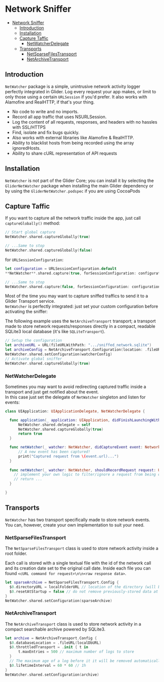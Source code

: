 # Network Sniffer

- [Network Sniffer](#network-sniffer)
  - [Introduction](#introduction)
  - [Installation](#installation)
  - [Capture Taffic](#capture-taffic)
    - [NetWatcherDelegate](#netwatcherdelegate)
  - [Transports](#transports)
    - [NetSparseFilesTransport](#netsparsefilestransport)
    - [NetArchiveTransport](#netarchivetransport)
## Introduction

`NetWatcher` package is a simple, unintrusive network activity logger perfectly integrated in Glider.
Log every request your app makes, or limit to only those using a certain `URLSession` if you'd prefer. 
It also works with Alamofire and RealHTTP, if that's your thing.

- No code to write and no imports.
- Record all app traffic that uses NSURLSession.
- Log the content of all requests, responses, and headers with no hassles with SSL/HTTPS
- Find, isolate and fix bugs quickly.
- Also works with external libraries like Alamofire & RealHTTP.
- Ability to blacklist hosts from being recorded using the array ignoredHosts.
- Ability to share cURL representation of API requests

## Installation

`NetWatcher` is not part of the Glider Core; you can install it by selecting the `GliderNetWatcher` package when installing the main Glider dependency or by using the `GliderNetWatcher.podspec` if you are using CocoaPods

## Capture Taffic

If you want to capture all the network traffic inside the app, just call `captureGlobally()` method:

```swift
// Start global capture
NetWatcher.shared.captureGlobally(true)

// ...Same to stop
NetWatcher.shared.captureGlobally(false)
```

for `URLSessionConfiguration`:

```swift
let configuration = URLSessionConfiguration.default
**NetWatcher**.shared.capture(true, forSessionConfiguration: configuration)

// ...Same to stop
NetWatcher.shared.capture(false, forSessionConfiguration: configuration)
```

Most of the time you may want to capture sniffed traffics to send it to a Glider Transport service.  
`NetWatcher` is perfectly integrated: just set your custom configuration before activating the sniffer:

The following example uses the `NetArchiveTransport` transport; a transport made to store network requests/responses directly in a compact, readable SQLite3 local database (it's like `SQLiteTransport`).

```swift
// Setup the configuration
let archiveURL = URL(fileURLWithPath: ".../sniffed_network.sqlite")
let archiveConfig = NetArchiveTransport.Configuration(location: .fileURL(archiveURL))
NetWatcher.shared.setConfiguration(watcherConfig)
// Activate global sniffer
NetWatcher.shared.captureGlobally(true)
```

### NetWatcherDelegate

Sometimes you may want to avoid redirecting captured traffic inside a transport and just get notified about the event.  
In this case just set the delegate of `NetWatcher` singleton and listen for events:

```swift
class UIApplication: UIApplicationDelegate, NetWatcherDelegate {

  func application(_ application: UIApplication, didFinishLaunchingWithOptions launchOptions: [UIApplicationLaunchOptionsKey: Any]?) -> Bool {
      NetWatcher.shared.delegate = self
      NetWatcher.shared.captureGlobally(true)
      return true
  }

  func netWatcher(_ watcher: NetWatcher, didCaptureEvent event: NetworkEvent) {
      // A new event has been captured!
      print("Captured request from \(event.url)...")
  }
    
  func netWatcher(_ watcher: NetWatcher, shouldRecordRequest request: URLRequest) -> Bool {
    // implement your own logic to filter/ignore a request from being captured.
    // return ...
  }

}
```

## Transports

`NetWatcher` has two transport specifically made to store network events.  
You can, however, create your own implementation to suit your need.

### NetSparseFilesTransport

The `NetSparseFilesTransport` class is used to store network activity inside a root folder.

Each call is stored with a single textual file with the id of the network call and its creation date set to the original call date.
Inside each file you can found `<cURL command for request>\n\n<raw response data>`.

```swift
let sparseArchive = NetSparseFilesTransport.Config {
  $0.directoryURL = localFolderURL // location of the directory (will be created if not exists)
  $0.resetAtStartup = false // do not remove previously-stored data at launch
}
NetWatcher.shared.setConfiguration(sparseArchive)
```

### NetArchiveTransport

The `NetArchiveTransport` class is used to store network activity in a compact searchable archive powered by SQLite3.

```swift
let archive = NetArchiveTransport.Config {
  $0.databaseLocation = .fileURL(localDbURL)
  $0.throttledTransport = .init { t in
      t.maxEntries = 500 // maximum number of logs to store
  }
  // The maximum age of a log before it it will be removed automatically to preserve the space. Set as you needs.
  $0.lifetimeInterval = 60 * 60 // 1h
}
NetWatcher.shared.setConfiguration(archive)
```